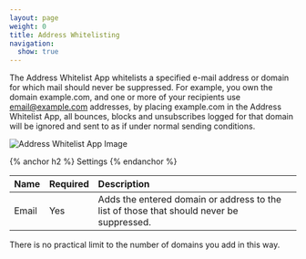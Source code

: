 ```yaml
---
layout: page
weight: 0
title: Address Whitelisting
navigation:
  show: true
---
```


The Address Whitelist App whitelists a specified e-mail address or domain for which mail should never be suppressed. For example, you own the domain example.com, and one or more of your recipients use email@example.com addresses, by placing example.com in the Address Whitelist App, all bounces, blocks and unsubscribes logged for that domain will be ignored and sent to as if under normal sending conditions.

![Address Whitelist App Image]({{root_url}}/images/address_whitelist.png "Address Whitelist")


{% anchor h2 %} Settings {% endanchor %}


|Name|Required|Description|
|:---|:-------|:----------|
|Email|Yes|Adds the entered domain or address to the list of those that should never be suppressed.|

There is no practical limit to the number of domains you add in this way.
